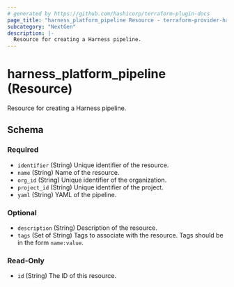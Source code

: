 ```yaml
---
# generated by https://github.com/hashicorp/terraform-plugin-docs
page_title: "harness_platform_pipeline Resource - terraform-provider-harness"
subcategory: "NextGen"
description: |-
  Resource for creating a Harness pipeline.
---
```


# harness_platform_pipeline (Resource)

Resource for creating a Harness pipeline.



<!-- schema generated by tfplugindocs -->
## Schema

### Required

- `identifier` (String) Unique identifier of the resource.
- `name` (String) Name of the resource.
- `org_id` (String) Unique identifier of the organization.
- `project_id` (String) Unique identifier of the project.
- `yaml` (String) YAML of the pipeline.

### Optional

- `description` (String) Description of the resource.
- `tags` (Set of String) Tags to associate with the resource. Tags should be in the form `name:value`.

### Read-Only

- `id` (String) The ID of this resource.


